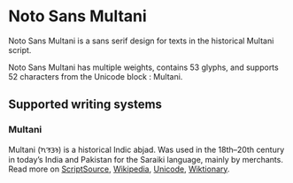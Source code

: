 
# Noto Sans Multani

Noto Sans Multani is a sans serif design for texts in the historical Multani script. 

Noto Sans Multani has multiple weights, contains 53 glyphs, and supports 52 characters from the Unicode block : Multani.


## Supported writing systems


### Multani

Multani (𑊠𑊣𑊖𑊚) is a historical Indic abjad. Was used in the 18th–20th century in today’s India and Pakistan for the Saraiki language, mainly by merchants. Read more on [ScriptSource](https://scriptsource.org/scr/Mult), [Wikipedia](https://en.wikipedia.org/wiki/ISO_15924:Mult), [Unicode](https://www.unicode.org/versions/Unicode13.0.0/ch15.pdf#G95487), [Wiktionary](https://en.wiktionary.org/wiki/Category:Multani_script).

